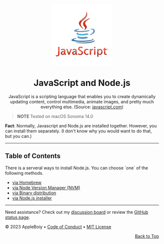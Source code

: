 <a name="top"></a>

<div align="center">
    <a href="https://www.javascript.com/">
        <img src="/img/nodejs/jsicon.png" alt="Javascript Logo" width="200" height="200">
    </a>
    <h1>JavaScript and Node.js</h1>
      <p>JavaScript is a scripting language that enables you to create dynamically updating content, control multimedia, animate images, and pretty much everything else. (Source: <a href="https://www.javascript.com/">javascript.com</a>)</p>
</div>

> **NOTE**
> Tested on macOS Sonoma 14.0

**Fact**: Normally, Javascript and Node.js are installed together. However, you can install them separately. (I don't know why you would want to do that, but you can.)

---

## Table of Contents

<p>There is a serveral ways to install Node.js. You can choose `one` of the following methods.</p>

- [via Homebrew](./homebrew.md#via-homebrew)
- [via Node Version Manager (NVM)](./nvm.md#via-node-version-manager-nvm)
- [via Binary distribution](./binary.md#via-binary-distribution)
- [via Node.js installer](./installer.md#via-nodejs-installer)

---

Need assistance? Check out my [discussion board](https://github.com/AppleBoiy/cs-wiki101/discussions) or review the [GitHub status page](https://www.githubstatus.com).

&copy; 2023 AppleBoiy &bull; [Code of Conduct](https://www.contributor-covenant.org/version/2/1/code_of_conduct/code_of_conduct.md) &bull; [MIT License](LICENSE)

<p align="right"><a href="#top" style=" bottom: 20px; right: 20px;">Back to Top</a></p>
